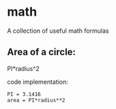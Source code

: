 # math
A collection of useful math formulas

## Area of a circle:

PI*radius^2

code implementation:

```
PI = 3.1416
area = PI*radius**2
```
